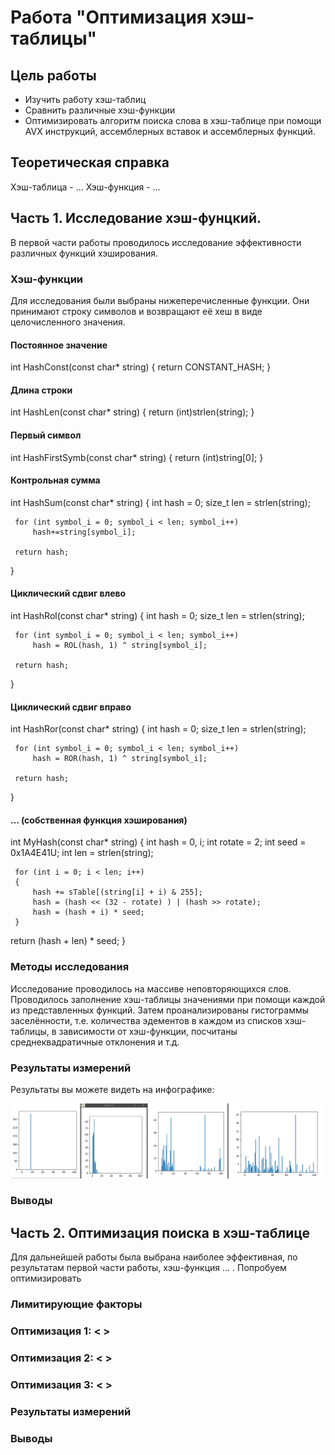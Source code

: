 # Работа "Оптимизация хэш-таблицы"

## Цель работы

- Изучить работу хэш-таблиц
- Сравнить различные хэш-функции
- Оптимизировать алгоритм поиска слова в хэш-таблице при помощи AVX инструкций, ассемблерных вставок и ассемблерных функций.

## Теоретическая справка

Хэш-таблица - ...
Хэш-функция - ...

## Часть 1. Исследование хэш-фунцкий.

В первой части работы проводилось исследование эффективности различных функций хэширования.

### Хэш-функции

Для исследования были выбраны нижеперечисленные функции. Они принимают строку символов и возвращают её хеш в виде целочисленного значения.

#### Постоянное значение

 int HashConst(const char* string)
 {
     return CONSTANT_HASH;
 }

#### Длина строки

 int HashLen(const char* string)
 {
     return (int)strlen(string);
 }

#### Первый символ

 int HashFirstSymb(const char* string)
 {
     return (int)string[0];
 }

#### Контрольная сумма

 int HashSum(const char* string)
 {
     int hash = 0;
     size_t len = strlen(string);

     for (int symbol_i = 0; symbol_i < len; symbol_i++)
         hash+=string[symbol_i];

     return hash;
 }

#### Циклический сдвиг влево

 int HashRol(const char* string)
 {
     int hash = 0;
     size_t len = strlen(string);

     for (int symbol_i = 0; symbol_i < len; symbol_i++)
         hash = ROL(hash, 1) ^ string[symbol_i];

     return hash;
 }

#### Циклический сдвиг вправо

 int HashRor(const char* string)
 {
     int hash = 0;
     size_t len = strlen(string);

     for (int symbol_i = 0; symbol_i < len; symbol_i++)
         hash = ROR(hash, 1) ^ string[symbol_i];

     return hash;
 }

#### ... (собственная функция хэширования)

 int MyHash(const char* string)
 {
     int hash = 0, i;
     int rotate = 2;
     int seed = 0x1A4E41U;
     int len = strlen(string);

     for (int i = 0; i < len; i++)
     {
         hash += sTable[(string[i] + i) & 255];
         hash = (hash << (32 - rotate) ) | (hash >> rotate);
         hash = (hash + i) * seed;
     }

   return (hash + len) * seed;
 }

### Методы исследования

Исследование проводилось на массиве неповторяющихся слов. Проводилось заполнение хэш-таблицы значениями при помощи каждой из представленных функций. Затем проанализированы гистограммы заселённости, т.е. количества эдементов в каждом из списков хэш-таблицы, в зависимости от хэш-функции, посчитаны среднеквадратичные отклонения и т.д.

### Результаты измерений

Результаты вы можете видеть на инфографике:

![graphs1](Pictures/graphs1.png)

### Выводы

## Часть 2. Оптимизация поиска в хэш-таблице

Для дальнейшей работы была выбрана наиболее эффективная, по результатам первой части работы, хэш-функция ... . Попробуем оптимизировать

### Лимитирующие факторы


### Оптимизация 1: < >


### Оптимизация 2: < >


### Оптимизация 3: < >


### Результаты измерений


### Выводы

